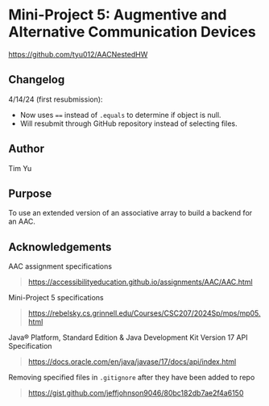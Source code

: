 # Mini-Project 5: Augmentive and Alternative Communication Devices
https://github.com/tyu012/AACNestedHW

## Changelog
4/14/24 (first resubmission):
* Now uses `==` instead of `.equals` to determine if object is null.
* Will resubmit through GitHub repository instead of selecting files.

## Author
Tim Yu

## Purpose
To use an extended version of an associative array to build a backend for an AAC.

## Acknowledgements
AAC assignment specifications
> https://accessibilityeducation.github.io/assignments/AAC/AAC.html

Mini-Project 5 specifications
> https://rebelsky.cs.grinnell.edu/Courses/CSC207/2024Sp/mps/mp05.html

Java® Platform, Standard Edition & Java Development Kit Version 17 API Specification
> https://docs.oracle.com/en/java/javase/17/docs/api/index.html

Removing specified files in `.gitignore` after they have been added to repo
> https://gist.github.com/jeffjohnson9046/80bc182db7ae2f4a6150
